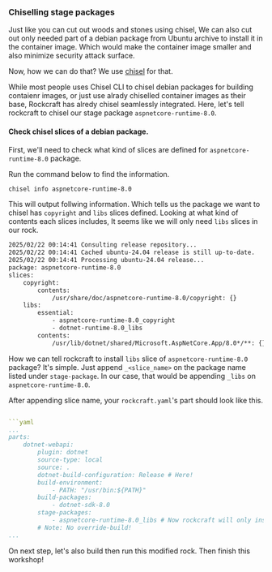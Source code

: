 ### Chiselling stage packages

Just like you can cut out woods and stones using chisel, We can also cut out only needed part of a debian package from Ubuntu archive to install it in the container image. Which would make the container image smaller and also minimize security attack surface.

Now, how we can do that? We use [chisel](https://documentation.ubuntu.com/chisel/en/latest/) for that.

While most people uses Chisel CLI to chisel debian packages for building contaienr images, or just use alrady chiselled container images as their base, Rockcraft has alredy chisel seamlessly integrated. Here, let's tell rockcraft to chisel our stage package `aspnetcore-runtime-8.0`.

#### Check chisel slices of a debian package.

First, we'll need to check what kind of slices are defined for `aspnetcore-runtime-8.0` package.

Run the command below to find the information.
```bash
chisel info aspnetcore-runtime-8.0
```

This will output follwing information. Which tells us the package we want to chisel has `copyright` and `libs` slices defined.
Looking at what kind of contents each slices includes, It seems like we will only need `libs` slices in our rock.
```bash
2025/02/22 00:14:41 Consulting release repository...
2025/02/22 00:14:41 Cached ubuntu-24.04 release is still up-to-date.
2025/02/22 00:14:41 Processing ubuntu-24.04 release...
package: aspnetcore-runtime-8.0
slices:
    copyright:
        contents:
            /usr/share/doc/aspnetcore-runtime-8.0/copyright: {}
    libs:
        essential:
            - aspnetcore-runtime-8.0_copyright
            - dotnet-runtime-8.0_libs
        contents:
            /usr/lib/dotnet/shared/Microsoft.AspNetCore.App/8.0*/**: {}
```

How we can tell rockcraft to install `libs` slice of `aspnetcore-runtime-8.0` package? It's simple. Just append `_<slice_name>` on the package name listed under `stage-package`. In our case, that would be appending `_libs` on `aspnetcore-runtime-8.0`.

After appending slice name, your `rockcraft.yaml`'s part should look like this.

```yaml

```yaml
...
parts:
    dotnet-webapi: 
        plugin: dotnet
        source-type: local
        source: .
        dotnet-build-configuration: Release # Here!
        build-environment:
            - PATH: "/usr/bin:${PATH}"
        build-packages:
            - dotnet-sdk-8.0
        stage-packages:
            - aspnetcore-runtime-8.0_libs # Now rockcraft will only install "libs" slice.
        # Note: No override-build!
...
``` 

On next step, let's also build then run this modified rock. Then finish this workshop!